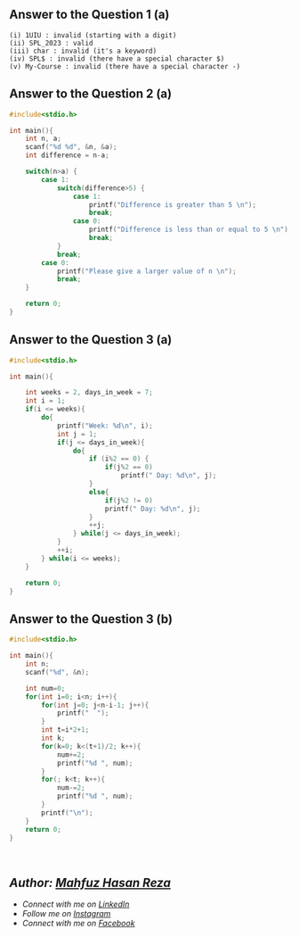 ## Answer to the Question 1 (a)
```
(i) 1UIU : invalid (starting with a digit)
(ii) SPL_2023 : valid
(iii) char : invalid (it's a keyword)
(iv) SPL$ : invalid (there have a special character $)
(v) My-Course : invalid (there have a special character -)
```

## Answer to the Question 2 (a)
```c
#include<stdio.h>

int main(){
    int n, a;
    scanf("%d %d", &n, &a);
    int difference = n-a;

    switch(n>a) {
        case 1:
            switch(difference>5) {
                case 1:
                    printf("Difference is greater than 5 \n");
                    break;
                case 0:
                    printf("Difference is less than or equal to 5 \n");
                    break;
            }
            break;
        case 0:
            printf("Please give a larger value of n \n");
            break;        
    }

    return 0;
}
```

## Answer to the Question 3 (a)
```c
#include<stdio.h>

int main(){

    int weeks = 2, days_in_week = 7;
    int i = 1;
    if(i <= weeks){
        do{
            printf("Week: %d\n", i);
            int j = 1;
            if(j <= days_in_week){
                do{
                    if (i%2 == 0) {
                        if(j%2 == 0)
                            printf(" Day: %d\n", j);
                    }
                    else{
                        if(j%2 != 0)
                        printf(" Day: %d\n", j);
                    }
                    ++j;
                } while(j <= days_in_week);
            }
            ++i;
        } while(i <= weeks);
    }

    return 0;
}
```

## Answer to the Question 3 (b)
```c
#include<stdio.h>

int main(){
    int n;
    scanf("%d", &n);

    int num=0;
    for(int i=0; i<n; i++){
        for(int j=0; j<n-i-1; j++){
            printf("  ");
        }
        int t=i*2+1;
        int k;
        for(k=0; k<(t+1)/2; k++){
            num+=2;
            printf("%d ", num);
        }
        for(; k<t; k++){
            num-=2;
            printf("%d ", num);
        }
        printf("\n");
    }
    return 0;
}
```



<br>

## _Author: [Mahfuz Hasan Reza](https://github.com/mahfuzhasanreza/)_
 - _Connect with me on [LinkedIn](https://www.linkedin.com/in/mahfuzhasanreza/)_
 - _Follow me on [Instagram](https://www.instagram.com/mahfuzhasanreza/)_
 - _Connect with me on [Facebook](https://www.facebook.com/mahfuzhasanreza/)_
